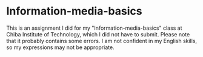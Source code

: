 # Information-media-basics
This is an assignment I did for my "Information-media-basics" class at Chiba Institute of Technology, which I did not have to submit. Please note that it probably contains some errors. I am not confident in my English skills, so my expressions may not be appropriate.
